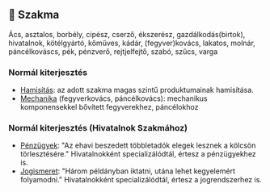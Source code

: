 ## 🔵 Szakma

Ács, asztalos, borbély, cipész, cserző, ékszerész, gazdálkodás(birtok), hivatalnok, kötélgyártó, kőműves, kádár, (fegyver)kovács, lakatos, molnár, páncélkováscs, pék, pénzverő, rejtjelfejtő, szabó, szűcs, varga

### Normál kiterjesztés 

- [Hamisítás](../fortelyok.altalanos/hamisitas.md): az adott szakma magas szintű produktumainak hamisítása.
- [Mechanika](../fortelyok.altalanos/mechanika.md) (fegyverkovács, páncélkovács): mechanikus komponensekkel bővített fegyverekhez, páncélokhoz

### Normál kiterjesztés (Hivatalnok Szakmához)

- [Pénzügyek](../fortelyok.szabad/penzugyek.md): "Az ehavi beszedett többletadók elegek lesznek a kölcsön törlesztésére." Hivatalnokként specializálódtál, értesz a pénzügyekhez is.
- [Jogismeret](../fortelyok.szabad/jogismeret.md): "Három példányban iktatni, utána lehet kegyelemért folyamodni." Hivatalnokként specializálódtál, értesz a jogrendszerhez is. 
